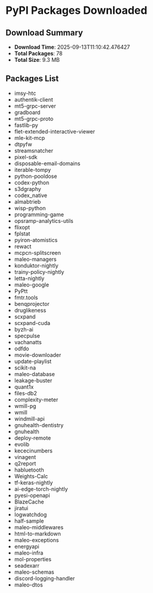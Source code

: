 # PyPI Packages Downloaded

## Download Summary
- **Download Time**: 2025-09-13T11:10:42.476427
- **Total Packages**: 78
- **Total Size**: 9.3 MB

## Packages List
- imsy-htc
- authentik-client
- mt5-grpc-server
- gradboard
- mt5-grpc-proto
- fastlib-py
- flet-extended-interactive-viewer
- mle-kit-mcp
- dtpyfw
- streamsnatcher
- pixel-sdk
- disposable-email-domains
- iterable-tompy
- python-pooldose
- codex-python
- s3dgraphy
- codex_native
- almabtrieb
- wisp-python
- programming-game
- opsramp-analytics-utils
- flixopt
- fplstat
- pyiron-atomistics
- rewact
- mcpcn-splitscreen
- maleo-managers
- konduktor-nightly
- trainy-policy-nightly
- letta-nightly
- maleo-google
- PyPtt
- fmtr.tools
- benqprojector
- druglikeness
- scxpand
- scxpand-cuda
- byzh-ai
- specpulse
- vachanatts
- odfdo
- movie-downloader
- update-playlist
- scikit-na
- maleo-database
- leakage-buster
- quant1x
- files-db2
- complexity-meter
- wmill-pg
- wmill
- windmill-api
- gnuhealth-dentistry
- gnuhealth
- deploy-remote
- evolib
- kececinumbers
- vinagent
- q2report
- habluetooth
- Weights-Calc
- tf-keras-nightly
- ai-edge-torch-nightly
- pyesi-openapi
- BlazeCache
- jiratui
- logwatchdog
- half-sample
- maleo-middlewares
- html-to-markdown
- maleo-exceptions
- energyapi
- maleo-infra
- mol-properties
- seadexarr
- maleo-schemas
- discord-logging-handler
- maleo-dtos
